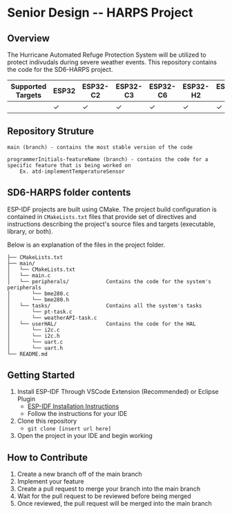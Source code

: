 # Senior Design -- HARPS Project

## Overview

The Hurricane Automated Refuge Protection System will be utilized to protect indivudals during severe weather events. This repository contains the code for the SD6-HARPS project.

| Supported Targets | ESP32    | ESP32-C2 | ESP32-C3 | ESP32-C6 | ESP32-H2 | ESP32-S2 | ESP32-S3 |
| ----------------- | -------- | -------- | -------- | -------- | -------- | -------- | -------- |
|                   | &#10003; | &#10003; | &#10003; | &#10003; | &#10003; | &#10003; | &#10003; |

## Repository Struture

```
main (branch) - contains the most stable version of the code

programmerInitials-featureName (branch) - contains the code for a specific feature that is being worked on
    Ex. atd-implementTemperatureSensor
```

## SD6-HARPS folder contents

ESP-IDF projects are built using CMake. The project build configuration is contained in `CMakeLists.txt`
files that provide set of directives and instructions describing the project's source files and targets
(executable, library, or both).

Below is an explanation of the files in the project folder.

```
├── CMakeLists.txt
├── main/
│   └── CMakeLists.txt
│   └── main.c
│   └── peripherals/            Contains the code for the system's peripherals
│       └── bme280.c
│       └── bme280.h
│   └── tasks/                  Contains all the system's tasks
│       └── pt-task.c
│       └── weatherAPI-task.c
│   └── userHAL/                Contains the code for the HAL
│       └── i2c.c
│       └── i2c.h
│       └── uart.c
│       └── uart.h
└── README.md
```

## Getting Started

1. Install ESP-IDF Through VSCode Extension (Recommended) or Eclipse Plugin
   - [ESP-IDF Installation Instructions](https://docs.espressif.com/projects/esp-idf/en/latest/esp32/get-started/)
   - Follow the instructions for your IDE
2. Clone this repository
   - `git clone [insert url here]`
3. Open the project in your IDE and begin working

## How to Contribute

1. Create a new branch off of the main branch
2. Implement your feature
3. Create a pull request to merge your branch into the main branch
4. Wait for the pull request to be reviewed before being merged
5. Once reviewed, the pull request will be merged into the main branch
